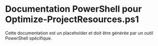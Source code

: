 # Documentation PowerShell pour Optimize-ProjectResources.ps1

Cette documentation est un placeholder et doit être générée par un outil PowerShell spécifique.
